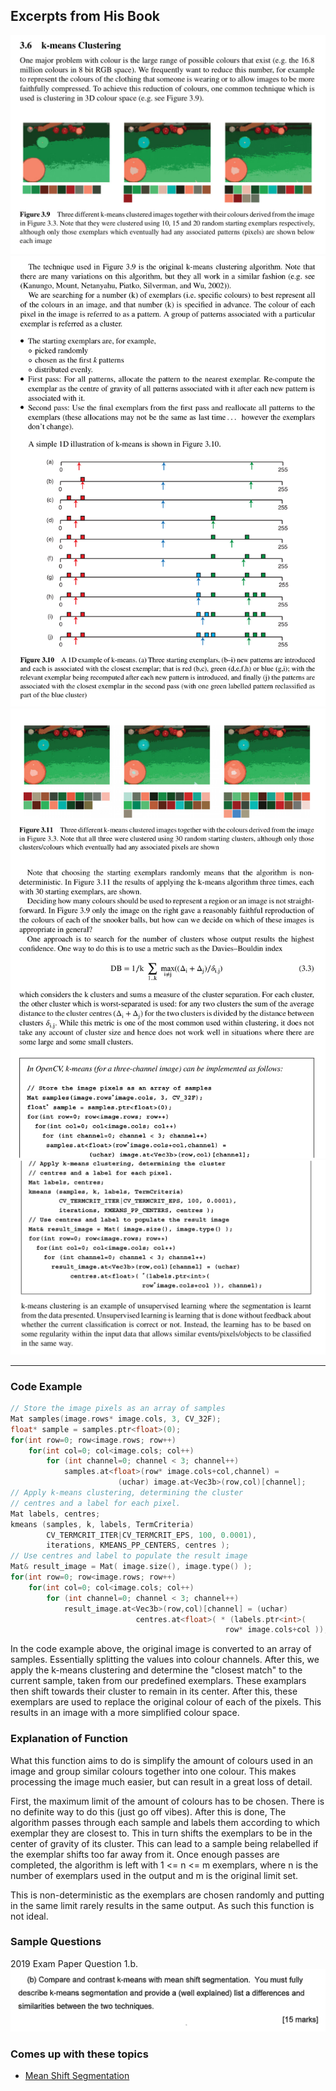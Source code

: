 ## Excerpts from His Book
![Screenshot from 2023-12-08 12-45-23.png](../../_resources/Screenshot%20from%202023-12-08%2012-45-23.png)
![Screenshot from 2023-12-08 12-46-05.png](../../_resources/Screenshot%20from%202023-12-08%2012-46-05.png)
![Screenshot from 2023-12-08 12-46-59.png](../../_resources/Screenshot%20from%202023-12-08%2012-46-59.png)
![Screenshot from 2023-12-08 12-48-05.png](../../_resources/Screenshot%20from%202023-12-08%2012-48-05.png)

---

### Code Example
```c++
// Store the image pixels as an array of samples
Mat samples(image.rows* image.cols, 3, CV_32F);
float* sample = samples.ptr<float>(0);
for(int row=0; row<image.rows; row++)
	for(int col=0; col<image.cols; col++)
		for (int channel=0; channel < 3; channel++)
			samples.at<float>(row* image.cols+col,channel) =
						(uchar) image.at<Vec3b>(row,col)[channel];
// Apply k-means clustering, determining the cluster
// centres and a label for each pixel.
Mat labels, centres;
kmeans (samples, k, labels, TermCriteria)
		CV_TERMCRIT_ITER|CV_TERMCRIT_EPS, 100, 0.0001),
		iterations, KMEANS_PP_CENTERS, centres );
// Use centres and label to populate the result image
Mat& result_image = Mat( image.size(), image.type() );
for(int row=0; row<image.rows; row++)
	for(int col=0; col<image.cols; col++)
		for (int channel=0; channel < 3; channel++)
			result_image.at<Vec3b>(row,col)[channel] = (uchar)
							centres.at<float>( * (labels.ptr<int>(
												row* image.cols+col )), channel);
```
In the code example above, the original image is converted to an array of samples. Essentially splitting the values into colour channels. After this, we apply the k-means clustering and determine the "closest match" to the current sample, taken from our predefined exemplars. These examplars then shift towards their cluster to remain in its center. After this, these exemplars are used to replace the original colour of each of the pixels. This results in an image with a more simplified colour space.

### Explanation of Function
What this function aims to do is simplify the amount of colours used in an image and group similar colours together into one colour. This makes processing the image much easier, but can result in a great loss of detail. 

First, the maximum limit of the amount of colours has to be chosen. There is no definite way to do this (just go off vibes). After this is done, The algorithm passes through each sample and labels them according to which exemplar they are closest to. This in turn shifts the exemplars to be in the center of gravity of its cluster. This can lead to a sample being relabelled if the exemplar shifts too far away from it. Once enough passes are completed, the algorithm is left with 1 <= n <= m exemplars, where n is the number of exemplars used in the output and m is the original limit set.

This is non-deterministic as the exemplars are chosen randomly and putting in the same limit rarely results in the same output. As such this function is not ideal.

### Sample Questions
2019 Exam Paper Question 1.b.
![5b4622177e4ea5447245a54c866af52d.png](../../_resources/5b4622177e4ea5447245a54c866af52d.png)

### Comes up with these topics
- [Mean Shift Segmentation](../../Computer%20Vision/Topics/Mean%20Shift%20Segmentation.md)